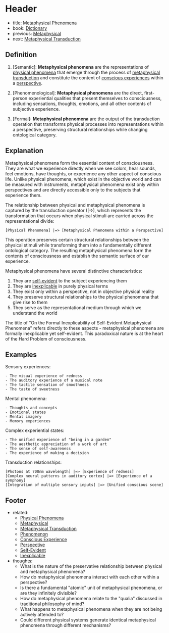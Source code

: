 # Header
- title: [Metaphysical Phenomena](metaphysical-phenomena.md)
- book: [Dictionary](.dictionary.md)
- previous: [Metaphysical](metaphysical.md)
- next: [Metaphysical Transduction](metaphysical-transduction.md)

## Definition

1. [Semantic]: **Metaphysical phenomena** are the representations of [physical phenomena](physical-phenomena.md) that emerge through the process of [metaphysical transduction](metaphysical-transduction.md) and constitute the content of [conscious experiences](conscious-experience.md) within a [perspective](perspective.md).

2. [Phenomenological]: **Metaphysical phenomena** are the direct, first-person experiential qualities that present themselves to consciousness, including sensations, thoughts, emotions, and all other contents of subjective experience.

3. [Formal]: **Metaphysical phenomena** are the output of the transduction operation that transforms physical processes into representations within a perspective, preserving structural relationships while changing ontological category.

## Explanation

Metaphysical phenomena form the essential content of consciousness. They are what we experience directly when we see colors, hear sounds, feel emotions, have thoughts, or experience any other aspect of conscious life. Unlike physical phenomena, which exist in the objective world and can be measured with instruments, metaphysical phenomena exist only within perspectives and are directly accessible only to the subjects that experience them.

The relationship between physical and metaphysical phenomena is captured by the transduction operator (|=>), which represents the transformation that occurs when physical stimuli are carried across the representational divide:

```
[Physical Phenomena] |=> [Metaphysical Phenomena within a Perspective]
```

This operation preserves certain structural relationships between the physical stimuli while transforming them into a fundamentally different ontological category. The resulting metaphysical phenomena form the contents of consciousness and establish the semantic surface of our experience.

Metaphysical phenomena have several distinctive characteristics:
1. They are [self-evident](self-evident.md) to the subject experiencing them
2. They are [inexplicable](inexplicable.md) in purely physical terms
3. They exist only within a perspective, not in objective physical reality
4. They preserve structural relationships to the physical phenomena that give rise to them
5. They serve as the representational medium through which we understand the world

The title of "On the Formal Inexplicability of Self-Evident Metaphysical Phenomena" refers directly to these aspects - metaphysical phenomena are formally inexplicable yet self-evident. This paradoxical nature is at the heart of the Hard Problem of consciousness.

## Examples

Sensory experiences:
```
- The visual experience of redness
- The auditory experience of a musical note
- The tactile sensation of smoothness
- The taste of sweetness
```

Mental phenomena:
```
- Thoughts and concepts
- Emotional states
- Mental imagery
- Memory experiences
```

Complex experiential states:
```
- The unified experience of "being in a garden"
- The aesthetic appreciation of a work of art
- The sense of self-awareness
- The experience of making a decision
```

Transduction relationships:
```
[Photons at 700nm wavelength] |=> [Experience of redness]
[Complex neural patterns in auditory cortex] |=> [Experience of a symphony]
[Integration of multiple sensory inputs] |=> [Unified conscious scene]
```

## Footer
- related: 
  - [Physical Phenomena](physical-phenomena.md)
  - [Metaphysical](metaphysical.md)
  - [Metaphysical Transduction](metaphysical-transduction.md)
  - [Phenomenon](phenomenon.md)
  - [Conscious Experience](conscious-experience.md)
  - [Perspective](perspective.md)
  - [Self-Evident](self-evident.md)
  - [Inexplicable](inexplicable.md)
- thoughts:
  - What is the nature of the preservative relationship between physical and metaphysical phenomena?
  - How do metaphysical phenomena interact with each other within a perspective?
  - Is there a fundamental "atomic" unit of metaphysical phenomena, or are they infinitely divisible?
  - How do metaphysical phenomena relate to the "qualia" discussed in traditional philosophy of mind?
  - What happens to metaphysical phenomena when they are not being actively attended to?
  - Could different physical systems generate identical metaphysical phenomena through different mechanisms?